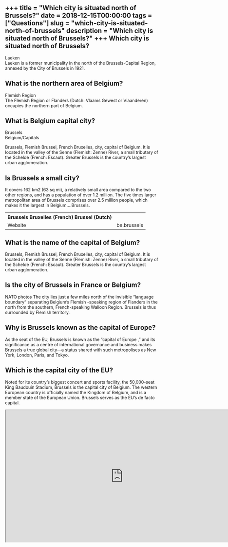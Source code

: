 +++
title = "Which city is situated north of Brussels?"
date = 2018-12-15T00:00:00
tags = ["Questions"]
slug = "which-city-is-situated-north-of-brussels"
description = "Which city is situated north of Brussels?"
+++
Which city is situated north of Brussels?
-----------------------------------------

Laeken  
Laeken is a former municipality in the north of the Brussels-Capital Region, annexed by the City of Brussels in 1921.

What is the northern area of Belgium?
-------------------------------------

Flemish Region  
The Flemish Region or Flanders (Dutch: Vlaams Gewest or Vlaanderen) occupies the northern part of Belgium.

What is Belgium capital city?
-----------------------------

Brussels  
Belgium/Capitals

Brussels, Flemish Brussel, French Bruxelles, city, capital of Belgium. It is located in the valley of the Senne (Flemish: Zenne) River, a small tributary of the Schelde (French: Escaut). Greater Brussels is the country’s largest urban agglomeration.

Is Brussels a small city?
-------------------------

It covers 162 km2 (63 sq mi), a relatively small area compared to the two other regions, and has a population of over 1.2 million. The five times larger metropolitan area of Brussels comprises over 2.5 million people, which makes it the largest in Belgium….Brussels.

<table><tr><th>Brussels Bruxelles (French) Brussel (Dutch)</th></tr><tr><td>Website</td><td>be.brussels</td></tr></table>

What is the name of the capital of Belgium?
-------------------------------------------

Brussels, Flemish Brussel, French Bruxelles, city, capital of Belgium. It is located in the valley of the Senne (Flemish: Zenne) River, a small tributary of the Schelde (French: Escaut). Greater Brussels is the country’s largest urban agglomeration.

Is the city of Brussels in France or Belgium?
---------------------------------------------

NATO photos The city lies just a few miles north of the invisible “language boundary” separating Belgium’s Flemish -speaking region of Flanders in the north from the southern, French-speaking Walloon Region. Brussels is thus surrounded by Flemish territory.

Why is Brussels known as the capital of Europe?
-----------------------------------------------

As the seat of the EU, Brussels is known as the “capital of Europe ,” and its significance as a centre of international governance and business makes Brussels a true global city—a status shared with such metropolises as New York, London, Paris, and Tokyo.

Which is the capital city of the EU?
------------------------------------

Noted for its country’s biggest concert and sports facility, the 50,000-seat King Baudouin Stadium, Brussels is the capital city of Belgium. The western European country is officially named the Kingdom of Belgium, and is a member state of the European Union. Brussels serves as the EU’s de facto capital.

<iframe allow="accelerometer; autoplay; clipboard-write; encrypted-media; gyroscope; picture-in-picture" allowfullscreen="" class="__youtube_prefs__  epyt-is-override  no-lazyload" data-no-lazy="1" data-origheight="433" data-origwidth="770" data-skipgform_ajax_framebjll="" height="433" id="_ytid_30662" loading="lazy" src="https://www.youtube.com/embed/m9xD-5K_f5Y?enablejsapi=1&autoplay=0&cc_load_policy=0&cc_lang_pref=&iv_load_policy=1&loop=0&modestbranding=0&rel=1&fs=1&playsinline=0&autohide=2&theme=dark&color=red&controls=1&" title="YouTube player" width="770"></iframe>